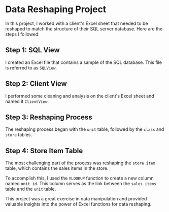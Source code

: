 # Data Reshaping Project

In this project, I worked with a client's Excel sheet that needed to be reshaped to match the structure of their SQL server database. Here are the steps I followed:

## Step 1: SQL View
I created an Excel file that contains a sample of the SQL database. This file is referred to as `SQLView`.

## Step 2: Client View
I performed some cleaning and analysis on the client's Excel sheet and named it `ClientView`.

## Step 3: Reshaping Process
The reshaping process began with the `unit` table, followed by the `class` and `store` tables.

## Step 4: Store Item Table
The most challenging part of the process was reshaping the `store item` table, which contains the sales items in the store. 

To accomplish this, I used the `VLOOKUP` function to create a new column named `unit id`. This column serves as the link between the `sales items` table and the `unit` table.

This project was a great exercise in data manipulation and provided valuable insights into the power of Excel functions for data reshaping.

